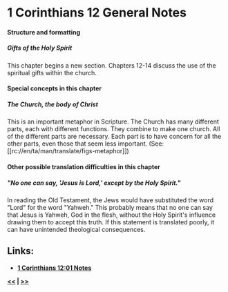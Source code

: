 # 1 Corinthians 12 General Notes #

#### Structure and formatting ####

##### Gifts of the Holy Spirit #####

This chapter begins a new section. Chapters 12-14 discuss the use of the spiritual gifts within the church. 

#### Special concepts in this chapter ####

##### The Church, the body of Christ ##### 

This is an important metaphor in Scripture. The Church has many different parts, each with different functions. They combine to make one church. All of the different parts are necessary. Each part is to have concern for all the other parts, even those that seem less important. (See: [[rc://en/ta/man/translate/figs-metaphor]])

#### Other possible translation difficulties in this chapter ####

##### "No one can say, 'Jesus is Lord,' except by the Holy Spirit." #####
In reading the Old Testament, the Jews would have substituted the word "Lord" for the word "Yahweh." This probably means that no one can say that Jesus is Yahweh, God in the flesh, without the Holy Spirit's influence drawing them to accept this truth. If this statement is translated poorly, it can have unintended theological consequences. 

## Links: ##

* __[1 Corinthians 12:01 Notes](./01.md)__

__[<<](../11/intro.md) | [>>](../13/intro.md)__

